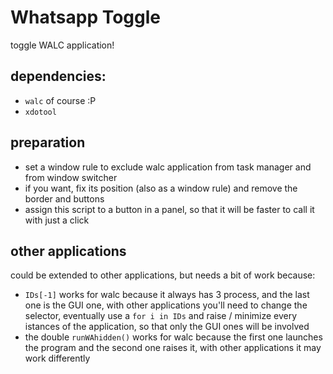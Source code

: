 # Whatsapp Toggle 
toggle WALC application!

## dependencies:
+ ```walc``` of course :P
+ ```xdotool```

## preparation
+ set a window rule to exclude walc application from task manager and from window switcher
+ if you want, fix its position (also as a window rule) and remove the border and buttons
+ assign this script to a button in a panel, so that it will be faster to call it with just a click

## other applications
could be extended to other applications, but needs a bit of work because:
+ `IDs[-1]` works for walc because it always has 3 process, and the last one is the GUI one, with other applications you'll need to change the selector, eventually use a `for i in IDs` and raise / minimize every istances of the application, so that only the GUI ones will be involved
+ the double `runWAhidden()` works for walc because the first one launches the program and the second one raises it, with other applications it may work differently

